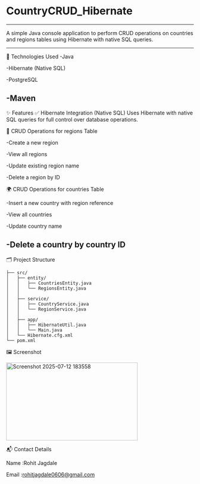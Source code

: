 # CountryCRUD_Hibernate
---
A simple Java console application to perform CRUD operations on countries and regions tables using Hibernate with native SQL queries.

---
🧰 Technologies Used
-Java

-Hibernate (Native SQL)

-PostgreSQL

-Maven
---
✨ Features
✅ Hibernate Integration (Native SQL)
Uses Hibernate with native SQL queries for full control over database operations.

📌 CRUD Operations for regions Table

-Create a new region

-View all regions

-Update existing region name

-Delete a region by ID

🌍 CRUD Operations for countries Table

-Insert a new country with region reference

-View all countries

-Update country name

-Delete a country by country ID
---
🗂️ Project Structure
```
├── src/
│   ├── entity/
│   │   ├── CountriesEntity.java
│   │   └── RegionsEntity.java
│   │
│   ├── service/
│   │   ├── CountryService.java
│   │   └── RegionService.java
│   │
│   ├── app/
│   │   ├── HibernateUtil.java
│   │   └── Main.java
│   └── Hibernate.cfg.xml
└── pom.xml
```
🖼️ Screenshot

<img width="353" height="209" alt="Screenshot 2025-07-12 183558" src="https://github.com/user-attachments/assets/4d5867e5-3b1a-4d47-98aa-a0409b456947" />

📬 Contact Details

Name :Rohit Jagdale

Email :rohitjagdale0606@gmail.com
